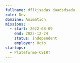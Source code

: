 ```yaml
---
fullname: dflkjsadas daadsdsada
role: Dev
domaine: Animation
missions:
  - start: 2022-08-09
    end: 2022-12-24
    status: independent
    employer: Octo
startups:
  - Plateforme-CSIRT
---
```


